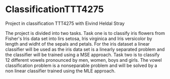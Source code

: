 # ClassificationTTT4275
Project in classification TTT4275 with Eivind Heldal Stray


The project is divided into two tasks. Task one is to classify iris flowers from Fisher's Iris data set into Iirs setosa, 
Iris virginica and Iris versicolor by length and widht of the sepals and petals. For the iris dataset a linear classifier will
be used as the iris data set is a linearly separated problem and the classifier will be trained using a MSE approach. Task two is to classify 12 different vowels pronounced by men, women, boys and girls. The vowel classification problem is a nonseparable problem and will be solved by a non linear classifier trained using the MLE approach.
